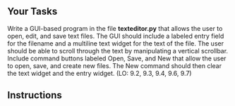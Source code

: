 <!-- manual -->

## Your Tasks

Write a GUI-based program in the file **texteditor.py** that allows the user to open, edit, and save text files. The GUI should include a labeled entry field for the filename and a multiline text widget for the text of the file. The user should be able to scroll through the text by manipulating a vertical scrollbar. Include command buttons labeled Open, Save, and New that allow the user to open, save, and create new files. The New command should then clear the text widget and the entry widget. (LO: 9.2, 9.3, 9.4, 9.6, 9.7)

## Instructions
